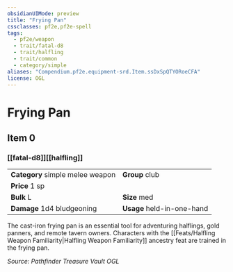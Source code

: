 ```yaml
---
obsidianUIMode: preview
title: "Frying Pan"
cssclasses: pf2e,pf2e-spell
tags:
  - pf2e/weapon
  - trait/fatal-d8
  - trait/halfling
  - trait/common
  - category/simple
aliases: "Compendium.pf2e.equipment-srd.Item.ssDxSpQTYORoeCFA"
license: OGL
---
```

# Frying Pan
## Item 0
### [[fatal-d8]][[halfling]]

|  |  |
| -- | -- |
| **Category** simple melee weapon | **Group** club |
| **Price** 1 sp |  |
| **Bulk** L | **Size** med |
| **Damage** 1d4 bludgeoning  | **Usage** held-in-one-hand |



The cast-iron frying pan is an essential tool for adventuring halflings, gold panners, and remote tavern owners. Characters with the [[Feats/Halfling Weapon Familiarity|Halfling Weapon Familiarity]] ancestry feat are trained in the frying pan.

*Source: Pathfinder Treasure Vault*
*OGL*